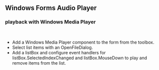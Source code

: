 ## Windows Forms Audio Player
### playback with Windows Media Player


&nbsp;


* Add a Windows Media Player component to the form from the toolbox.
* Select list items with an OpenFileDialog.
* Add a listBox and configure event handlers for listBox.SelectedIndexChanged and listBox.MouseDown to play and remove items from the list.